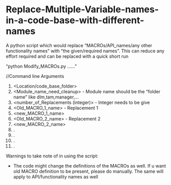 # Replace-Multiple-Variable-names-in-a-code-base-with-different-names

A python script which would replace “MACROs/API_names/any other functionality names” with “the given/required names”.
This can reduce any effort required and can be replaced with a quick short run

<Command line format>
   “python Modify_MACROs.py <Location/code_base_folder> <Module_name_need_cleanup> <number_of_Replacements (integer)>
<Old_MACRO_1_name> <new_MACRO_1_name> <Old_MACRO_2_name> <new_MACRO_2_name> ……”

//Command line Arguments
1.	<Location/code_base_folder>   
2.	<Module_name_need_cleanup>      - Module name should be the “folder name” like dlm,tam,manager,…
3.	<number_of_Replacements (integer)>  - Integer needs to be give 
4.	<Old_MACRO_1_name>    - Replacement 1
5.	<new_MACRO_1_name>
6.	<Old_MACRO_2_name>    - Replacement 2
7.	<new_MACRO_2_name>
8.	.
9.	.
10.	.
11.	.

Warnings to take note of in using the script:
-	The code might change the definitions of the MACROs as well. 
If u want old MACRO definition to be present, please do manually. The same will apply to API/functionality names as well
